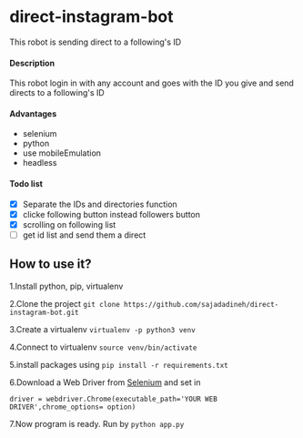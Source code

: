 # direct-instagram-bot

This robot is sending direct to a following's ID

#### Description

This robot login in with any account and goes with the ID you give and send directs to a following's ID

#### Advantages

- selenium
- python 
- use mobileEmulation
- headless 

#### Todo list

- [x] Separate the IDs and directories function
- [x] clicke following button instead followers button
- [x] scrolling on following list
- [ ] get id list and  send them a direct

## How to use it?

1.Install python, pip, virtualenv

2.Clone the project `git clone https://github.com/sajadadineh/direct-instagram-bot.git`

3.Create a virtualenv `virtualenv -p python3 venv`

4.Connect to virtualenv `source venv/bin/activate`

5.install packages using `pip install -r requirements.txt`

6.Download a Web Driver from [Selenium](https://www.selenium.dev/downloads/) and set in

`driver = webdriver.Chrome(executable_path='YOUR WEB DRIVER',chrome_options= option)`

7.Now program is ready. Run by `python app.py`
